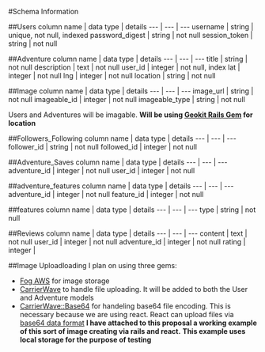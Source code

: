 #Schema Information 

##Users 
column name | data type | details
--- | --- | --- 
username | string | unique, not null, indexed 
password_digest | string | not null 
session_token | string | not null 

##Adventure
column name | data type | details 
--- | --- | ---
title | string | not null 
description | text | not null
user_id | integer | not null, index 
lat | integer | not null
lng | integer | not null 
location | string | not null

##Image 
column name | data type | details
--- | --- | ---
image_url | string | not null
imageable_id | integer | not null
imageable_type | string | not null

Users and Adventures will be imagable. 
__Will be using [Geokit Rails Gem](https://github.com/geokit/geokit-rails) for location__

##Followers_Following 
column name | data type | details 
--- | --- | ---
follower_id | string | not null
followed_id | integer | not null

##Adventure_Saves 
column name | data type | details 
--- | --- | ---
adventure_id | integer | not null
user_id | integer | not null

##adventure_features 
column name | data type | details 
--- | --- | ---
adventure_id | integer | not null
feature_id | integer | not null

##features
column name | data type | details 
--- | --- | ---
type | string | not null 

##Reviews 
column name | data type | details 
--- | --- | --- 
content | text | not null 
user_id | integer | not null
adventure_id | integer | not null 
rating | integer | 

##Image Uploadloading 
I plan on using three gems: 
* [Fog AWS](https://github.com/fog/fog-aws) for image storage
* [CarrierWave](https://github.com/carrierwaveuploader/carrierwave) to handle file uploading. It will be 
added to both the User and Adventure models
* [CarrierWave::Base64](https://github.com/lebedev-yury/carrierwave-base64) for handeling base64 file encoding.
This is necessary because we are using react. React can upload files via [base64 data format](https://medium.com/@greggawatt/simple-file-uploads-in-react-js-backbone-js-and-rails-7a4ab43c7e27)
__I have attached to this proposal a working example of this sort of image creating via rails and react.__ 
__This example uses local storage for the purpose of testing__



